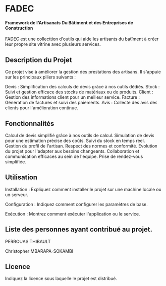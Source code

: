 # FADEC
#### Framework de l'Artisanats Du Bâtiment et des Entreprises de Construction
FADEC est une collecttion d'outils qui aide les artisants du batîment à créer leur propre site vitrine avec plusieurs services.

## Description du Projet
Ce projet vise à améliorer la gestion des prestations des artisans. Il s'appuie sur les principaux piliers suivants :

Devis : Simplification des calculs de devis grâce à nos outils dédiés.
Stock : Suivi et gestion efficace des stocks de matériaux ou de produits.
Client : Gestion des informations client pour un meilleur service.
Facture : Génération de factures et suivi des paiements.
Avis : Collecte des avis des clients pour l'amélioration continue.

## Fonctionnalités
Calcul de devis simplifié grâce à nos outils de calcul.
Simulation de devis pour une estimation précise des coûts.
Suivi du stock en temps réel.
Gestion du profil de l'artisan.
Respect des normes et conformité.
Évolution du projet pour l'adapter aux besoins changeants.
Collaboration et communication efficaces au sein de l'équipe.
Prise de rendez-vous simplifiée.

## Utilisation
Installation : Expliquez comment installer le projet sur une machine locale ou un serveur.

Configuration : Indiquez comment configurer les paramètres de base.

Exécution : Montrez comment exécuter l'application ou le service.


## Liste des personnes ayant contribué au projet.
PERROUAS THIBAULT

Christopher MBARAPA-SOKAMBI



## Licence
Indiquez la licence sous laquelle le projet est distribué.
